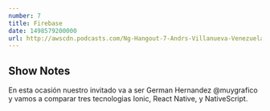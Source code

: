 ```yaml
---
number: 7
title: Firebase
date: 1498579200000
url: http://awscdn.podcasts.com/Ng-Hangout-7-Andrs-Villanueva-Venezuela-Firebase-0b90.mp3
---
```


## Show Notes

En esta ocasión nuestro invitado va a ser  German Hernandez @muygrafico y vamos a comparar tres tecnologias Ionic, React Native, y NativeScript.
